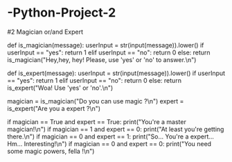 # -Python-Project-2
#2 Magician or/and Expert

def is_magician(message):
    userInput = str(input(message)).lower()
    if userInput == "yes":
        return 1
    elif userInput == "no":
        return 0
    else:
        return is_magician("Hey,hey, hey! Please, use 'yes' or 'no' to answer.\n")

def is_expert(message):
    userInput = str(input(message)).lower()
    if userInput == "yes":
        return 1
    elif userInput == "no":
        return 0
    else:
        return is_expert("Woa! Use 'yes' or 'no'.\n")

magician = is_magician("Do you can use magic ?\n")
expert = is_expert("Are you a expert ?\n")

if magician == True and expert == True:
    print("You\'re a master magician!\n")
if magician == 1 and expert == 0:
    print("At least you\'re getting there.\n")
if magician == 0 and expert == 1:
    print("So... You\'re a expert... Hm... Interesting!\n")
if magician == 0 and expert == 0:
    print("You need some magic powers, fella !\n")
